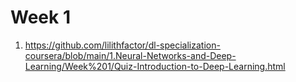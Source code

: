 # Week 1

1. https://github.com/lilithfactor/dl-specialization-coursera/blob/main/1.Neural-Networks-and-Deep-Learning/Week%201/Quiz-Introduction-to-Deep-Learning.html
